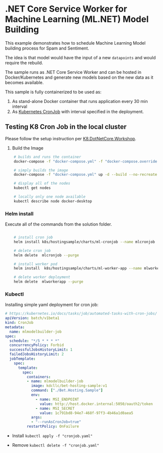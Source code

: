 ﻿# .NET Core Service Worker for Machine Learning (ML.NET) Model Building

This example demonstrates how to schedule Machine Learning Model building process for Spam and Sentiment.

The idea is that model would have the input of a new `datapoints` and would require the rebuild.

The sample runs as .NET Core Service Worker and can be hosted in Docker/Kubernetes and generate new models based on the new data as it becomes
available.

This sample is fully containerized to be used as:

1. As stand-alone Docker container that runs application every 30 min interval
2. As [Kubernetes CronJob](https://kubernetes.io/docs/concepts/workloads/controllers/cron-jobs/) with interval specified in the deployment.


## Testing K8 Cron Job in the local cluster

Please follow the setup instruction per [K8.DotNetCore.Workshop](https://github.com/kdcllc/K8.DotNetCore.Workshop).

1. Build the Image

```bash
    # builds and runs the container
    docker-compose -f "docker-compose.yml" -f "docker-compose.override.yml" up -d bet.hosting

    # simply builds the image
    docker-compose -f "docker-compose.yml" up -d --build --no-recreate bet.hosting
```

```bash
    # display all of the nodes
    kubectl get nodes

    # locally only one node available
    kubectl describe node docker-desktop
```

### Helm install

Execute all of the commands from the solution folder.

```bash

    # install cron job
    helm install k8s/hostingsample/charts/ml-cronjob --name mlcronjob

    # delete cron job
    helm delete  mlcronjob --purge

    # install worker pod
    helm install  k8s/hostingsample/charts/ml-worker-app --name mlworkerapp

    # delete worker deployment
    helm delete  mlworkerapp --purge
```


### Kubectl

Installing simple yaml deployment for cron job:

```yaml
# https://kubernetes.io/docs/tasks/job/automated-tasks-with-cron-jobs/
apiVersion: batch/v1beta1
kind: CronJob
metadata:
  name: mlmodelbuilder-job
spec:
  schedule: "*/5 * * * *"
  concurrencyPolicy: Forbid
  successfulJobsHistoryLimit: 1
  failedJobsHistoryLimit: 2
  jobTemplate:
    spec:
      template:
        spec:
          containers:
          - name: mlmodelbuilder-job
            image: kdcllc/bet-hosting-sample:v1
            command: ["./Bet.Hosting.Sample"]
            env:
              - name: MSI_ENDPOINT
                value: http://host.docker.internal:5050/oauth2/token
              - name: MSI_SECRET
                value: 1c791bd8-94e7-468f-97f3-4b46a1d0aea5
            args:
            - "--runAsCronJob=true"
          restartPolicy: OnFailure
```

- Install `kubectl apply -f "cronjob.yaml"`

- Remove `kubectl delete -f "cronjob.yaml"`
